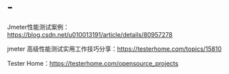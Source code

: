 # -
Jmeter性能测试案例：https://blog.csdn.net/u010013191/article/details/80957278

jmeter 高级性能测试实用工作技巧分享：https://testerhome.com/topics/15810

Tester Home：https://testerhome.com/opensource_projects
